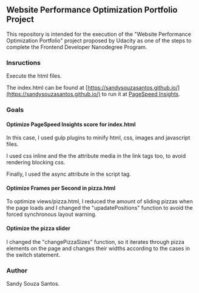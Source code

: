 ## Website Performance Optimization Portfolio Project

This repository is intended for the execution of the "Website Performance Optimization Portfolio" 
project proposed by Udacity as one of the steps to complete the Frontend Developer Nanodegree 
Program.

### Insructions

Execute the html files.

The index.html can be found at [https://sandysouzasantos.github.io/](https://sandysouzasantos.github.io/) 
to run it at [PageSpeed Insights](https://developers.google.com/speed/pagespeed/insights/?hl=pt-BR).

### Goals

#### Optimize PageSpeed Insights score for index.html

In this case, I used gulp plugins to minify html, css, images and javascript files.

I used css inline and the the attribute media in the link tags too, to avoid rendering blocking css.

Finally, I used the async attribute in the script tag.

#### Optimize Frames per Second in pizza.html

To optimize views/pizza.html, I reduced the amount of sliding pizzas when the page loads and I 
 changed the "upadatePositions" function to avoid the forced synchronous layout warning.
 
#### Optimize the pizza slider

I changed the "changePizzaSizes" function, so it iterates through pizza elements on the page 
and changes their widths according to the cases in the switch statement.

### Author
Sandy Souza Santos.
